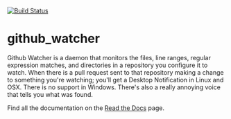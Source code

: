 [![Build Status](https://travis-ci.org/akellehe/github-watcher.svg?branch=master)](https://travis-ci.org/akellehe/github-watcher)

github_watcher
==============

Github Watcher is a daemon that monitors the files, line ranges, regular expression matches, and directories in a repository you configure it to watch. When there is a pull request sent to that repository making a change to something you're watching; you'll get a Desktop Notification in Linux and OSX. There is no support in Windows. There's also a really annoying voice that tells you what was found.

Find all the documentation on the [Read the Docs](https://github-watcher.readthedocs.io/en/latest/) page.

